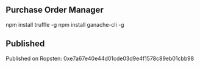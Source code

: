 ## Purchase Order Manager


npm install truffle -g
npm install ganache-cli -g






## Published

Published on Ropsten: 0xe7a67e40e44d01cde03d9e4f1578c89eb01cbb98
